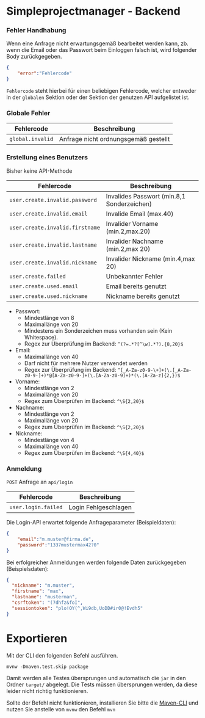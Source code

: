 # Simpleprojectmanager - Backend

### Fehler Handhabung
Wenn eine Anfrage nicht erwartungsgemäß bearbeitet werden kann, zb. wenn die Email oder das Passwort beim Einloggen falsch ist, wird folgender Body zurückgegeben.

```json
{
    "error":"Fehlercode"
}
```

``Fehlercode`` steht hierbei für einen beliebigen Fehlercode, welcher entweder in der ``globalen`` Sektion oder der Sektion der genutzen API aufgelistet ist.

### Globale Fehler

|Fehlercode|Beschreibung|
|----------|------------|
|``global.invalid``|Anfrage nicht ordnungsgemäß gestellt|

### Erstellung eines Benutzers

Bisher keine API-Methode

|Fehlercode|Beschreibung|
|----------|------------|
|``user.create.invalid.password``|Invalides Passwort (min.8,1 Sonderzeichen)|
|``user.create.invalid.email ``|Invalide Email (max.40)|
|``user.create.invalid.firstname``|Invalider Vorname (min.2,max.20)|
|``user.create.invalid.lastname``|Invalider Nachname (min.2,max 20)|
|``user.create.invalid.nickname``|Invalider Nickname (min.4,max 20)|
|``user.create.failed``|Unbekannter Fehler|
|``user.create.used.email``|Email bereits genutzt|
|``user.create.used.nickname``|Nickname bereits genutzt|

* Passwort:
  * Mindestlänge von 8
  * Maximallänge von 20
  * Mindestens ein Sonderzeichen muss vorhanden sein (Kein Whitespace).
  * Regex zur Überprüfung im Backend: ``^(?=.*?[^\w].*?).{8,20}$``
* Email:
  * Maximallänge von 40
  * Darf nicht für mehrere Nutzer verwendet werden
  * Regex zur Überprüfung im Backend: ``^[_A-Za-z0-9-\+]+(\.[_A-Za-z0-9-]+)*@[A-Za-z0-9-]+(\.[A-Za-z0-9]+)*(\.[A-Za-z]{2,})$``
* Vorname:
  * Mindestlänge von 2
  * Maximallänge von 20
  * Regex zum Überprüfen im Backend: ``^\S{2,20}$``
* Nachname:
  * Mindestlänge von 2
  * Maximallänge von 20
  * Regex zum Überprüfen im Backend: ``^\S{2,20}$``
* Nickname:
  * Mindestlänge von 4
  * Maximallänge von 40
  * Regex zum Überprüfen im Backend: ``^\S{4,40}$``
  
### Anmeldung

``POST`` Anfrage an ``api/login``

|Fehlercode|Beschreibung|
|----------|------------|
|``user.login.failed``|Login Fehlgeschlagen|

Die Login-API erwartet folgende Anfrageparameter (Beispieldaten):

```json
{
    "email":"m.muster@firma.de",
    "password":"1337mustermax42?0"
}
```

Bei erfolgreicher Anmeldungen werden folgende Daten zurückgegeben (Beispielsdaten):

```json
{
  "nickname": "m.muster",
  "firstname": "max",
  "lastname": "musterman",
  "csrftoken": "(7dhfz&foI",
  "sessiontoken": "plo!OY(^,Wi9db,UoDD#ir0@!Evdh5"
}
```

# Exportieren
Mit der CLI den folgenden Befehl ausführen.
```shell script
mvnw -Dmaven.test.skip package
```

Damit werden alle Testes übersprungen und automatisch die ``jar`` in den Ordner ``target/`` abgelegt.
Die Tests müssen übersprungen werden, da diese leider nicht richtig funktionieren.

Sollte der Befehl nicht funktionieren, installieren Sie bitte die [Maven-CLI](https://maven.apache.org/download.cgi) und nutzen Sie anstelle von ``mvnw`` den Befehl ``mvn``

